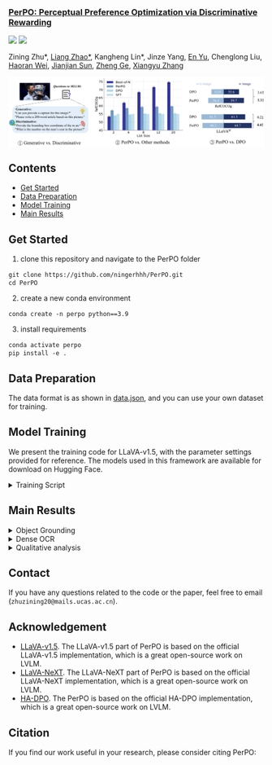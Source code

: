 <h3><a href="">PerPO: Perceptual Preference Optimization via Discriminative Rewarding</a></h3>
<a href=""><img src="https://img.shields.io/badge/Paper-PDF-Green"></a>
<!--<a href=""><img src="https://img.shields.io/badge/Project-Page-orange"></a> -->
<a href=""><img src="https://img.shields.io/badge/zhihu-orange"></a> 

Zining Zhu*, [Liang Zhao*](), Kangheng Lin*, Jinze Yang, [En Yu](https://ahnsun.github.io/), Chenglong Liu, [Haoran Wei](https://scholar.google.com/citations?user=J4naK0MAAAAJ&hl=en), [Jianjian Sun](https://scholar.google.com/citations?user=MVZrGkYAAAAJ&hl=en), [Zheng Ge](https://joker316701882.github.io/), [Xiangyu Zhang](https://scholar.google.com/citations?user=yuB-cfoAAAAJ&hl=en)

<p align="center">
<img src="assets/fig1.png" style="width: 820px" align=center>
</p>





## Contents
- [Get Started](#get-started)
- [Data Preparation](#data-preparation)
- [Model Training](#model-training)
- [Main Results](#main-results)


## Get Started
1. clone this repository and navigate to the PerPO folder

```
git clone https://github.com/ningerhhh/PerPO.git
cd PerPO
```

2. create a new conda environment

```
conda create -n perpo python==3.9
```

3. install requirements

```
conda activate perpo
pip install -e .
```

## Data Preparation
The data format is as shown in [data.json](assets/data.json), and you can use your own dataset for training.

## Model Training

We present the training code for LLaVA-v1.5, with the parameter settings provided for reference. The models used in this framework are available for download on Hugging Face.

<details>
<summary> Training Script </summary>

```Shell
deepspeed perpo/models/llava-v1_5/train_perpo_lora.py \
    --lora_enable True --lora_r 128 --lora_alpha 256 --mm_projector_lr 5e-6 \
    --deepspeed ./perpo/models/llava-v1_5/scripts/zero3.json \
    --model_name_or_path /models/llava-v1.5-7b \
    --version v1 \
    --ours_data_path ./data/llava1.5_7b_refcoco_data.json \
    --vision_tower /models/clip-vit-large-patch14-336 \
    --tune_mm_mlp_adapter False \
    --freeze_backbone False \
    --mm_projector_type mlp2x_gelu \
    --mm_vision_select_layer -2 \
    --mm_use_im_start_end False \
    --mm_use_im_patch_token False \
    --image_aspect_ratio pad \
    --group_by_modality_length True \
    --bf16 True \v
    --output_dir ./checkpoints/llava1.5_7b_lora_perpo \
    --num_train_epochs 1 \
    --per_device_train_batch_size 2 \
    --per_device_eval_batch_size 4 \
    --gradient_accumulation_steps 1 \
    --evaluation_strategy "no" \
    --save_strategy "steps" \
    --save_steps 50000 \
    --save_total_limit 1 \
    --learning_rate 5e-6 \
    --weight_decay 0. \
    --warmup_steps 0 \
    --lr_scheduler_type "cosine" \
    --logging_steps 1 \
    --tf32 True \
    --model_max_length 2048 \
    --gradient_checkpointing True \
    --dataloader_num_workers 4 \
    --lazy_preprocess True \
    --report_to wandb \
    --run_name "llava1.5_7b_lora_perpo" \
    --beta 0.1 \
    --perpo_gamma 0.5 \
    --best_of_n 20
```

</details>


## Main Results


<details>
<summary> Object Grounding </summary>


| Methods           | Ref val | Ref testA | Ref testB | Ref+ val | Ref+ testA | Ref+ testB | Refg val | Refg test | LLaVA^W | MMHal Score ↑ | MMHal HalRate ↓ | POPE |
|-------------------|-------------|---------------|---------------|--------------|----------------|----------------|--------------|---------------|---------------------|----------------------|------|------|
| LLaVA-v1.5-7B     | 50.0        | 59.9          | 43.3          | 45.8         | 55.2           | 34.6           | 49.4         | 49.3          | 61.8                | 2.11                 | **0.54** |  86.1   |
| + SFT             | 59.4        | 66.6          | 49.2          | 52.0         | 61.1           | 40.2           | 54.9         | 54.7          | 62.0                | 2.16                 | 0.61 |   86.1  |
| + DPO             | 60.6      | 67.8            | 50.5          | 53.3       | 62.1         | 41.4               | 55.9       | 55.1          | 61.3                | 2.08                 | 0.62 |   86.3  |
| + PerPO           | **63.8**    | **70.6**      | **54.4**      | **57.3**     | **65.9**       | **46.9**       | **60.0**     | **59.6**      | **64.0**            | **2.26**             | 0.57 | **86.5** |
| LLaVA-NEXT-7B     | 84.9        | 90.5          | 77.3          | 77.6       | 86.8           | 67.0             | 80.7         | 80.3          | 72.7                | 2.79               | 0.48 | 87.5 |
| + SFT             | 84.6        | 90.3          | 77.1          | 77.5         | 86.5           | 67.4           | 81.3       | 80.2           | 75.0                | 2.57                 | 0.48 | **87.6** |
| + DPO             | 85.5      | 90.8            | 78.8          | **78.1**     | 86.9         | 68.0             | 81.0         | 81.1         | 77.6              | 2.69                 | 0.49 | 87.5 |
| + PerPO           | **86.7**    | **91.3**      | **81.0**      | 69.4         | **87.3**       | **70.1**       | **82.4**     | **82.4**      | **81.2**            | **2.81**             | **0.46** | **87.6** |


</details>


<details>
<summary> Dense OCR </summary>


| Methods               | Edit Dist ↓ | F1 ↑  | Prec ↑ | Rec ↑ | BLEU ↑ | METEOR ↑ | LLaVA^W | MMHal Score ↑ | MMHal HalRate ↓ | POPE |
|-----------------------|-------------|-------|--------|-------|--------|----------|-------------------------|---------------------|-----------------------|------|
| LLaVA-Next-25k-7B     | 0.67        | 0.47  | 0.71   | 0.37  | 0.16   | 0.28     | **68.9**                | 2.79                | 0.42                  | 89.0 |
| + SFT                 | 0.66        | 0.47  | 0.72 | 0.38  | 0.17   | 0.29     | 67.8                    | 2.85                | 0.42                  | 89.0 |
| + DPO                 | 0.61      | 0.51  | **0.73**| 0.41| 0.20 | 0.32   | 68.3                    | **2.95**            | 0.40                | 89.0 |
| + PerPO               | **0.58**    | **0.54**| **0.73**| **0.44**| **0.23**| **0.36**| 68.4                | 2.92              | **0.39**              | 89.0 |
| LLaVA-Next-50k-7B     | 0.64        | 0.51  | 0.74 | 0.41  | 0.18   | 0.31     | 70.2                    | 2.97                | 0.36                | 89.6 |
| + SFT                 | 0.62        | 0.52  | 0.74 | 0.42  | 0.20   | 0.32     | 69.8                  | **3.15**            | **0.34**              | 89.9 |
| + DPO                 | 0.60      | 0.54| **0.75**| 0.43| 0.21 | 0.33   | 69.2                    | 3.10              | 0.36                | **90.0** |
| + PerPO               | **0.56**    | **0.56**| **0.75**| **0.46**| **0.24**| **0.36**| **71.5**                | 3.00                | 0.36                | **90.0** |


</details>

<details>
<summary> Qualitative analysis</summary>

<p align="center">
<img src="assets/fig2.png" style="width: 820px" align=center>
</p>
</details>

## Contact
If you have any questions related to the code or the paper, feel free to email (`zhuzining20@mails.ucas.ac.cn`).

## Acknowledgement

   - [LLaVA-v1.5](https://github.com/haotian-liu/LLaVA). The LLaVA-v1.5 part of PerPO is based on the official LLaVA-v1.5 implementation, which is a great open-source work on LVLM.
   - [LLaVA-NeXT](https://github.com/LLaVA-VL/LLaVA-NeXT). The LLaVA-NeXT part of PerPO is based on the official LLaVA-NeXT implementation, which is a great open-source work on LVLM.
   - [HA-DPO](https://github.com/opendatalab/HA-DPO). The PerPO is based on the official HA-DPO implementation, which is a great open-source work on LVLM.
   


## Citation
If you find our work useful in your research, please consider citing PerPO:
```bibtex

```
